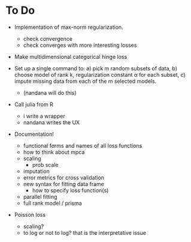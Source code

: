 # To Do

* Implementation of max-norm regularization.
	* check convergence
	* check converges with more interesting losses
	
* Make multidimensional categorical hinge loss

* Set up a single command to: 
	a) pick m random subsets of data, 
	b) choose model of rank k, regularization constant α for each subset, 
	c) impute missing data from each of the m selected models.
	* (nandana will do this)

* Call julia from R
	* i write a wrapper
	* nandana writes the UX

* Documentation!
	* functional forms and names of all loss functions
	* how to think about mpca
	* scaling
		* prob scale
	* imputation
	* error metrics for cross validation
	* new syntax for fitting data frame
		* how to specify loss function(s)
	* parallel fitting
	* full rank model / prisma

* Poisson loss
	* scaling?
	* to log or not to log? that is the interpretative issue
